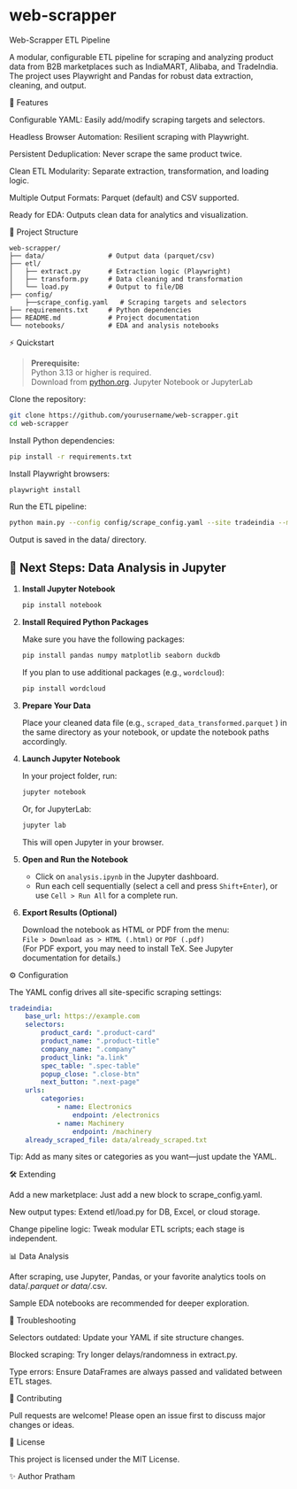 # web-scrapper

Web-Scrapper ETL Pipeline


A modular, configurable ETL pipeline for scraping and analyzing product data from B2B marketplaces such as IndiaMART, Alibaba, and TradeIndia.
The project uses Playwright and Pandas for robust data extraction, cleaning, and output.

🚀 Features

Configurable YAML: Easily add/modify scraping targets and selectors.

Headless Browser Automation: Resilient scraping with Playwright.

Persistent Deduplication: Never scrape the same product twice.

Clean ETL Modularity: Separate extraction, transformation, and loading logic.

Multiple Output Formats: Parquet (default) and CSV supported.

Ready for EDA: Outputs clean data for analytics and visualization.

📁 Project Structure

```
web-scrapper/
├── data/                # Output data (parquet/csv)
├── etl/
│   ├── extract.py       # Extraction logic (Playwright)
│   ├── transform.py     # Data cleaning and transformation
│   └── load.py          # Output to file/DB
├── config/
    ├──scrape_config.yaml   # Scraping targets and selectors
├── requirements.txt     # Python dependencies
├── README.md            # Project documentation
└── notebooks/           # EDA and analysis notebooks

```

⚡️ Quickstart

> **Prerequisite:**  
> Python 3.13 or higher is required.  
> Download from [python.org](https://www.python.org/downloads/).
> Jupyter Notebook or JupyterLab

Clone the repository:
```bash
git clone https://github.com/yourusername/web-scrapper.git
cd web-scrapper
```

Install Python dependencies:

```bash
pip install -r requirements.txt
```

Install Playwright browsers:

```bash
playwright install
```

Run the ETL pipeline:

```bash
python main.py --config config/scrape_config.yaml --site tradeindia --max_pages 3 --output_format parquet
```


Output is saved in the data/ directory.

## 📝 Next Steps: Data Analysis in Jupyter

1. **Install Jupyter Notebook**

    ```bash
    pip install notebook
    ```

2. **Install Required Python Packages**

    Make sure you have the following packages:

    ```bash
    pip install pandas numpy matplotlib seaborn duckdb
    ```

    If you plan to use additional packages (e.g., `wordcloud`):

    ```bash
    pip install wordcloud
    ```

3. **Prepare Your Data**

    Place your cleaned data file (e.g., `scraped_data_transformed.parquet` ) in the same directory as your notebook, or update the notebook paths accordingly.

4. **Launch Jupyter Notebook**

    In your project folder, run:

    ```bash
    jupyter notebook
    ```

    Or, for JupyterLab:

    ```bash
    jupyter lab
    ```

    This will open Jupyter in your browser.

5. **Open and Run the Notebook**

    - Click on `analysis.ipynb` in the Jupyter dashboard.
    - Run each cell sequentially (select a cell and press `Shift+Enter`), or use `Cell > Run All` for a complete run.

6. **Export Results (Optional)**

    Download the notebook as HTML or PDF from the menu:  
    `File > Download as > HTML (.html)` or `PDF (.pdf)`  
    (For PDF export, you may need to install TeX. See Jupyter documentation for details.)

⚙️ Configuration

The YAML config drives all site-specific scraping settings:
```yaml
tradeindia:
    base_url: https://example.com
    selectors:
        product_card: ".product-card"
        product_name: ".product-title"
        company_name: ".company"
        product_link: "a.link"
        spec_table: ".spec-table"
        popup_close: ".close-btn"
        next_button: ".next-page"
    urls:
        categories:
            - name: Electronics
                endpoint: /electronics
            - name: Machinery
                endpoint: /machinery
    already_scraped_file: data/already_scraped.txt
```
Tip: Add as many sites or categories as you want—just update the YAML.


🛠️ Extending

Add a new marketplace: Just add a new block to scrape_config.yaml.

New output types: Extend etl/load.py for DB, Excel, or cloud storage.

Change pipeline logic: Tweak modular ETL scripts; each stage is independent.

📊 Data Analysis

After scraping, use Jupyter, Pandas, or your favorite analytics tools on data/*.parquet or data/*.csv.

Sample EDA notebooks are recommended for deeper exploration.

🐞 Troubleshooting

Selectors outdated: Update your YAML if site structure changes.

Blocked scraping: Try longer delays/randomness in extract.py.

Type errors: Ensure DataFrames are always passed and validated between ETL stages.

🤝 Contributing

Pull requests are welcome! Please open an issue first to discuss major changes or ideas.

📄 License

This project is licensed under the MIT License.

✨ Author
Pratham